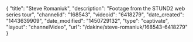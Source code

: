 {
    "title": "Steve Romaniuk",
    "description": "Footage from the STUND2 web series tour",
    "channelid": "168543",
    "videoid": "6418279",
    "date_created": "1443639909",
    "date_modified": "1450729132",
    "type": "captivate",
    "layout": "channelVideo",
    "url": "\/dakine\/steve-romaniuk\/168543-6418279"
}